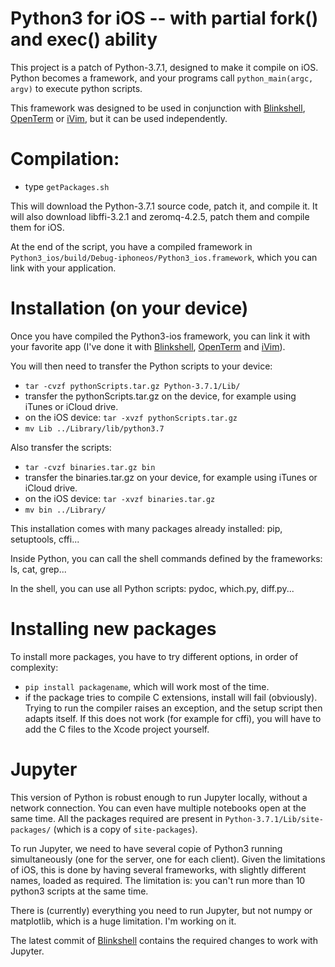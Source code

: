 # Python3 for iOS -- with partial fork() and exec() ability

This project is a patch of Python-3.7.1, designed to make it compile on iOS. Python becomes a framework, and your programs call `python_main(argc, argv)` to execute python scripts. 

This framework was designed to be used in conjunction with [Blinkshell](https://github.com/holzschu/blink), [OpenTerm](https://github.com/holzschu/terminal) or [iVim](https://github.com/holzschu/iVim), but it can be used independently. 

# Compilation:

- type `getPackages.sh`

This will download the Python-3.7.1 source code, patch it, and compile it. It will also download libffi-3.2.1 and zeromq-4.2.5, patch them and compile them for iOS.

At the end of the script, you have a compiled framework in `Python3_ios/build/Debug-iphoneos/Python3_ios.framework`, which you can link with your application.

# Installation (on your device)

Once you have compiled the Python3-ios framework, you can link it with your favorite app (I've done it with [Blinkshell](https://github.com/holzschu/blink), [OpenTerm](https://github.com/holzschu/terminal)  and [iVim](https://github.com/holzschu/iVim)). 

You will then need to transfer the Python scripts to your device:
- `tar -cvzf pythonScripts.tar.gz Python-3.7.1/Lib/`
- transfer the pythonScripts.tar.gz on the device, for example using iTunes or iCloud drive.
- on the iOS device: `tar -xvzf pythonScripts.tar.gz`
- `mv Lib ../Library/lib/python3.7`

Also transfer the scripts: 
- `tar -cvzf binaries.tar.gz bin`
- transfer the binaries.tar.gz on your device, for example using iTunes or iCloud drive.
- on the iOS device: `tar -xvzf binaries.tar.gz` 
- `mv bin ../Library/`

This installation comes with many packages already installed: pip, setuptools, cffi...

Inside Python, you can call the shell commands defined by the frameworks: ls, cat, grep... 

In the shell, you can use all Python scripts: pydoc, which.py, diff.py... 

# Installing new packages

To install more packages, you have to try different options, in order of complexity:
- `pip install packagename`, which will work most of the time.
- if the package tries to compile C extensions, install will fail (obviously). Trying to run the compiler raises an exception, and the setup script then adapts itself. If this does not work (for example for cffi), you will have to add the C files to the Xcode project yourself. 

# Jupyter

This version of Python is robust enough to run Jupyter locally, without a network connection. You can even have multiple notebooks open at the same time. All the packages required are present in `Python-3.7.1/Lib/site-packages/` (which is a copy of `site-packages`). 

To run Jupyter, we need to have several copie of Python3 running simultaneously (one for the server, one for each client). Given the limitations of iOS, this is done by having several frameworks, with slightly different names, loaded as required. The limitation is: you can't run more than 10 python3 scripts at the same time. 

There is (currently) everything you need to run Jupyter, but not numpy or matplotlib, which is a huge limitation. I'm working on it.

The latest commit of [Blinkshell](https://github.com/holzschu/blink) contains the required changes to work with Jupyter. 

